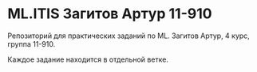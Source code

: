 # ML.ITIS Загитов Артур 11-910
Репозиторий для практических заданий по ML. Загитов Артур, 4 курс, группа 11-910.

Каждое задание находится в отдельной ветке.
